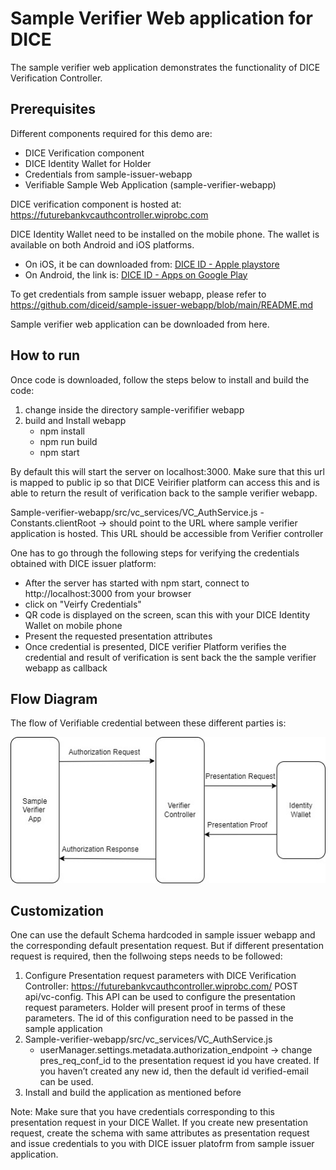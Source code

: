 # Sample Verifier Web application for DICE

The sample verifier web application demonstrates the functionality of DICE Verification Controller. 

## Prerequisites
Different components required for this demo are: 
- DICE Verification component 
- DICE Identity Wallet for Holder
- Credentials from sample-issuer-webapp  
- Verifiable Sample Web Application  (sample-verifier-webapp) 

DICE verification component is hosted at: https://futurebankvcauthcontroller.wiprobc.com

DICE Identity Wallet need to be installed on the mobile phone. The wallet is available on both Android and iOS platforms. 
 - On iOS, it be can downloaded from: [DICE ID - Apple playstore](https://apps.apple.com/in/app/dice-id/id1624858853)
 - On Android, the link is: [DICE ID - Apps on Google Play](https://play.google.com/store/apps/details?id=com.diwallet1)

To get credentials from sample issuer webapp, please refer to https://github.com/diceid/sample-issuer-webapp/blob/main/README.md

Sample verifier web application can be downloaded from here. 

## How to run
Once code is downloaded, follow the steps below to install and build the code:
1. change inside the directory sample-verififier webapp
2. build and Install webapp 
    - npm install 
    - npm run build 
    - npm start 
 
By default this will start the server on localhost:3000. Make sure that this url is mapped to public ip so that DICE Veirifier platform can access this and is able to return the result of verification back to the sample verifier webapp.

Sample-verifier-webapp/src/vc_services/VC_AuthService.js 
      - Constants.clientRoot -> should point to the URL where sample verifier application is hosted. This URL should be accessible from Verifier controller 

One has to go through the following steps for verifying the credentials obtained with DICE issuer platform:
 - After the server has started with npm start, connect to http://localhost:3000 from your browser
 - click on "Veirfy Credentials" 
 - QR code is displayed on the screen, scan this with your DICE Identity Wallet on mobile phone
 - Present the requested presentation attributes
 - Once credential is presented, DICE verifier Platform verifies the credential and result of verification is sent back the the sample verifier webapp as callback
  
## Flow Diagram  
The flow of Verifiable credential between these different parties is:<br>

![Flow between different parties](diagrams/flow_vc_auth.jpg)

## Customization 
One can use the default Schema hardcoded in sample issuer webapp and the corresponding default presentation request. But if different presentation request is required, then the follwoing steps needs to be followed:

1.	Configure Presentation request parameters with DICE Verification Controller:
https://futurebankvcauthcontroller.wiprobc.com/  POST api/vc-config. This API can be used to configure the presentation request parameters. Holder will present proof in terms of these parameters. The id of this configuration need to be passed in the sample application
2.	Sample-verifier-webapp/src/vc_services/VC_AuthService.js 
      - userManager.settings.metadata.authorization_endpoint -> change pres_req_conf_id to the presentation request id you have created. If you haven’t created any new id, then the default id verified-email can be used.
3.	Install and build the application as mentioned before

Note: Make sure that you have credentials corresponding to this presentation request in your DICE Wallet. If you create new presentation request, create the schema with same attributes as presentation request and issue credentials to you with DICE issuer platofrm from sample issuer application.

